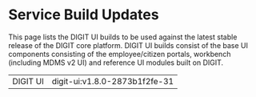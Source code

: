 # Service Build Updates

This page lists the DIGIT UI builds to be used against the latest stable release of the DIGIT core platform.  DIGIT UI builds consist of the base UI components consisting of the employee/citizen portals, workbench (including MDMS v2 UI) and reference UI modules built on DIGIT.

|          |                               |
| -------- | ----------------------------- |
| DIGIT UI | digit-ui:v1.8.0-2873b1f2fe-31 |
